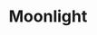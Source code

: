 ---
layout: post
title: Moonlight
director: Barry Jenkins
year: 2016
cover: https://images.mubicdn.net/images/film/152823/cache-163681-1570784433/image-w1280.jpg
oscar: true
sas: true
---